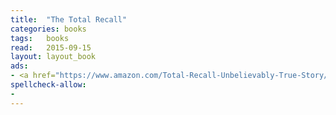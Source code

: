```yaml
---
title:  "The Total Recall"
categories: books
tags:	books
read:	2015-09-15
layout: layout_book
ads:
- <a href="https://www.amazon.com/Total-Recall-Unbelievably-True-Story/dp/1451662440/ref=as_li_ss_il?ie=UTF8&qid=1466062892&sr=8-2&keywords=total+recall&linkCode=li2&tag=wojcadamkoszh-20&linkId=a0cf43c18cf8c7b8374c872560861ecd" target="_blank"><img border="0" src="//ws-na.amazon-adsystem.com/widgets/q?_encoding=UTF8&ASIN=1451662440&Format=_SL160_&ID=AsinImage&MarketPlace=US&ServiceVersion=20070822&WS=1&tag=wojcadamkoszh-20" ></a><img src="//ir-na.amazon-adsystem.com/e/ir?t=wojcadamkoszh-20&l=li2&o=1&a=1451662440" width="1" height="1" border="0" alt="" style="border:none !important; margin:0px !important;" />
spellcheck-allow:
- 
---
```


